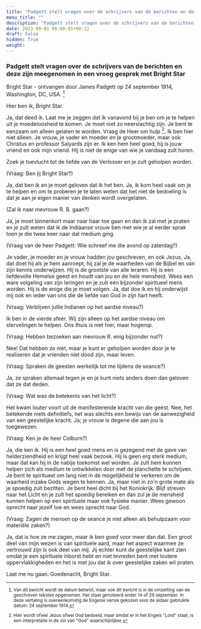 ```yaml
---
title: "Padgett stelt vragen over de schrijvers van de berichten en deze zijn meegenomen in een vroeg gesprek met Bright Star"
menu_title: ""
description: "Padgett stelt vragen over de schrijvers van de berichten en deze zijn meegenomen in een vroeg gesprek met Bright Star"
date: 2023-09-01 06:00:01+00:12
draft: False
hidden: True
weight:
---
```

### Padgett stelt vragen over de schrijvers van de berichten en deze zijn meegenomen in een vroeg gesprek met Bright Star

Bright Star - ontvangen door James Padgett op 24 september 1914, Washington, DC, USA. [^1]

Hier ben ik, Bright Star.

Ja, dat deed ik. Laat me je zeggen dat ik vanavond bij je ben om je te helpen uit je moedeloosheid te komen. Je moet niet zo neerslachtig zijn. Je bent te eenzaam om alleen gelaten te worden. Vraag de Heer om hulp [^2]. Ik ben hier niet alleen. Je vrouw, je vader en moeder en je grootmoeder, maar ook Christus en professor Salyards zijn er. Ik ken hem heel goed, hij is jouw vriend en ook mijn vriend. Hij is niet de enige van wie je vandaag zult horen.

Zoek je toevlucht tot de liefde van de Verlosser en je zult geholpen worden.

(Vraag: Ben jij Bright Star?)

Ja, dat ben ik en je moet geloven dat ik het ben. Ja, ik kom heel vaak om je te helpen en om te proberen je te laten weten dat het niet de bedoeling is dat je aan je eigen manier van denken wordt overgelaten.

(Zal ik naar mevrouw R. B. gaan?)

Ja, je moet binnenkort maar naar haar toe gaan en dan ik zal met je praten en je zult weten dat ik de Indiaanse vrouw ben met wie je al eerder sprak toen je die twee keer naar dat medium ging.

(Vraag van de heer Padgett: Wie schreef me die avond op zaterdag?)

Je vader, je moeder en je vrouw hadden jou geschreven, en ook Jezus. Ja, dat doet hij als je hem aanroept, hij zal je de waarheden van de Bijbel en van zijn kennis onderwijzen. Hij is de grootste van alle leraren. Hij is een liefdevolle Hemelse geest en houdt van jou en de hele mensheid. Wees een ware volgeling van zijn leringen en je zult een bijzonder spiritueel mens worden. Hij is de enige die je moet volgen. Ja, dat doe ik en hij onderwijst mij ook en ieder van ons die de liefde van God in zijn hart heeft.

(Vraag: Verblijven jullie Indianen op het aardse niveau?)

Ik ben in de vierde sfeer. Wij zijn alleen op het aardse niveau om stervelingen te helpen. Ons thuis is niet hier, maar hogerop.

(Vraag: Hebben bezoeken aan mevrouw R. enig bijzonder nut?)

Nee! Dat hebben ze niet, maar je kunt er geholpen worden door je te realiseren dat je vrienden niet dood zijn, maar leven.

(Vraag: Spraken de geesten werkelijk tot me tijdens de seance?)

Ja, ze spraken allemaal tegen je en je kunt niets anders doen dan geloven dat ze dat deden.

(Vraag: Wat was de betekenis van het licht?)

Het kwam louter voort uit de manifesterende kracht van die geest. Nee, het betekende niets definitiefs, het was slechts een bewijs van de aanwezigheid van een geestelijke kracht. Ja; je vrouw is degene die aan jou is toegewezen.

(Vraag: Ken je de heer Colburn?)

Ja, die ken ik. Hij is een heel goed mens en is gezegend met de gave van helderziendheid en krijgt heel vaak bezoek. Hij is geen erg sterk medium, maar dat kan hij in de nabije toekomst wel worden. Je zult hem kunnen helpen zich als medium te ontwikkelen door met de planchette te schrijven. Je bent te spiritueel om lang niet in de mogelijkheid te verkeren om de waarheid inzake Gods wegen te kennen. Ja, maar niet in zo'n grote mate als je spoedig zult bezitten. Je bent heel dicht bij het Koninkrijk. Blijf streven naar het Licht en je zult het spoedig bereiken en dan zul je de mensheid kunnen helpen op een spirituele maar ook fysieke manier. Wees gewoon oprecht naar jezelf toe en wees oprecht naar God.

(Vraag: Zagen de mensen op de seance je niet alleen als behulpzaam voor materiële zaken?)

Ja, dat is hoe ze me zagen, maar ik ben goed voor meer dan dat. Een groot deel van mijn wezen is van spirituele aard, maar het aspect waarmee ze vertrouwd zijn is ook deel van mij. Jij echter kunt de geestelijke kant zien omdat je een spirituele inborst hebt en niet tevreden bent met loutere oppervlakkigheden en het is met jou dat ik over geestelijke zaken wil praten.

Laat me nu gaan. Goedenacht, Bright Star.
<small>

[^1]: Van dit bericht wordt de datum betwist, maar ook dit bericht is in de omzetting van de geschreven teksten opgenomen. Het staat genoteerd onder 14 of 29 september. In deze vertaling is overeenkomstig de Engelse versie gekozen voor de aldaar gebruikte datum: 24 september 1914.

[^2]: Hier wordt ofwel Jezus ofwel God bedoeld, maar omdat er in het Engels "Lord" staat, is een interpretatie in de zin van "God" waarschijnlijker.
